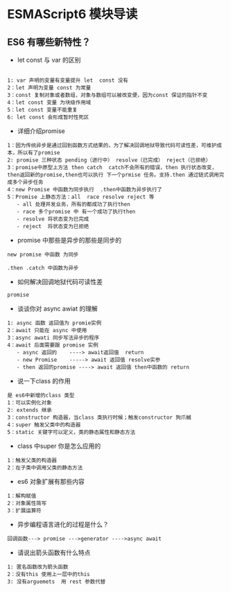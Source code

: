 # ESMAScript6 模块导读

## ES6 有哪些新特性？

- let const 与 var 的区别

~~~

1: var 声明的变量有变量提升 let  const 没有
2：let 声明为变量 const 为常量
3：const 复制对象或者数组，对象与数组可以被改变便，因为const 保证的指针不变
4：let const 变量 为块级作用域
5：let const 变量不能重复
6: let const 会形成暂时性死区

~~~

- 详细介绍promise 
~~~
1：因为传统异步是通过回到函数方式结果的，为了解决回调地狱导致代码可读性差，可维护成本，所以有了promise
2: promise 三种状态 pending（进行中） resolve（已完成） reject（已拒绝）
3：promise中原型上方法 then catch  catch不会所有的错误，then 执行状态改变，then返回新的promise,then也可以执行 下一个prmise 任务。支持.then 通过链式调用完成多个异步任务
4：new Promise 中函数为同步执行  .then中函数为异步执行了
5：Promise 上静态方法：all  race resolve reject 等  
   - all 处理并发业务，所有的都成功了执行then 
   - race 多个promise 中 有一个成功了执行then 
   - resolve 将状态变为已完成
   - reject  将状态变为已拒绝

~~~

- promise 中那些是异步的那些是同步的

~~~
new promise 中函数 为同步

.then .catch 中函数为异步

~~~
 
- 如何解决回调地狱代码可读性差

~~~
promise
~~~

- 谈谈你对 async awiat 的理解

~~~
1: async 函数 返回值为 promie实例
2：await 只能在 async 中使用
3：async awati 同步写法异步的程序
4：await 后面需要跟 promise 实例
   - async 返回的    ----> await返回值  return
   - new Promise    -----> await 返回值 resolve实参
   - then 返回的promise ----> await 返回值 then中函数的 return

~~~

- 说一下class 的作用

~~~
是 es6中新增的class 类型
1：可以实例化对象
2: extends 继承
3：constructor 构造器，当class 类执行时候；触发constructor 狗爪槭
4：super 触发父类中的构造器
5：static 关键字可以定义，类的静态属性和静态方法
~~~


- class 中super 你是怎么应用的
~~~
1：触发父类的构造器
2：在子类中调用父类的静态方法

~~~


- es6 对象扩展有那些内容
~~~
1：解构赋值  
2：对象属性简写
3：扩展运算符
~~~


- 异步编程语言进化的过程是什么？
~~~
回调函数---> promise --->generator ---->async await
~~~

- 请说出箭头函数有什么特点

~~~
1: 匿名函数改为箭头函数
2：没有this 使用上一层中的this
3: 没有arguemets  用 rest 参数代替

~~~